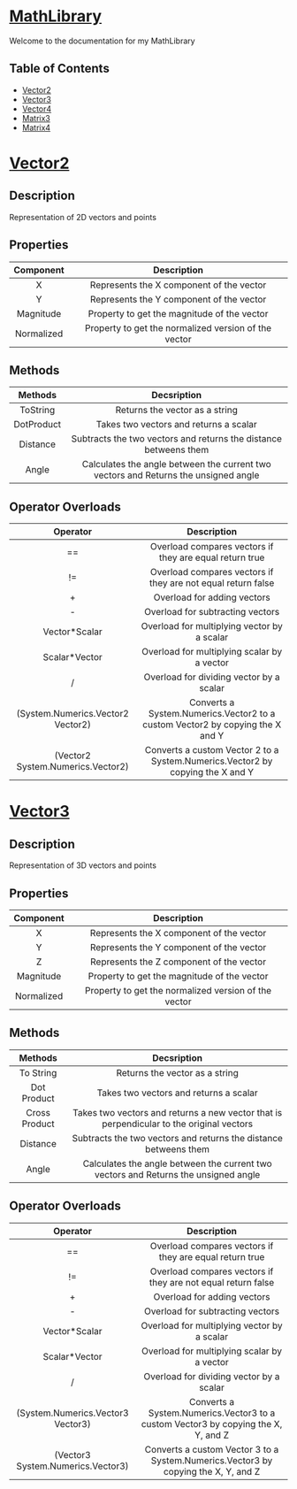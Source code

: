 # <ins> MathLibrary 

Welcome to the documentation for my MathLibrary

## Table of Contents

- [Vector2](#vector2)
- [Vector3](#vector3)
- [Vector4](#vector4)
- [Matrix3](#matrix3)
- [Matrix4](#matric4)



#  <ins> Vector2 

## Description

Representation of 2D vectors and points 

## Properties

| Component| Description|
|:------------:|:-----------------------------------------:|
| X            | Represents the X component of the vector|
| Y            | Represents the Y component of the vector|
| Magnitude    | Property to get the magnitude of the vector|
| Normalized   | Property to get the normalized version of the vector|

##  Methods
|Methods|Decsription|
|:----------:|:-----------:|
|ToString    | Returns the vector as a string|
|DotProduct  | Takes two vectors and returns a scalar|
|Distance    | Subtracts the two vectors and returns the distance betweens them|
|Angle       | Calculates the angle between the current two vectors and Returns the unsigned angle|
           
## Operator Overloads
|Operator|Description|
|:------:|:---------:|
|==      |Overload compares vectors if they are equal return true|
|!=      |Overload compares vectors if they are not equal return false|
|+       |Overload for adding vectors|
|-       |Overload for subtracting vectors|
|Vector*Scalar|Overload for multiplying vector by a scalar|
|Scalar*Vector |Overload for multiplying scalar by a vector|
|/ |Overload for dividing vector by a scalar|
|(System.Numerics.Vector2 Vector2)|Converts a System.Numerics.Vector2 to a custom Vector2 by copying the X and Y|
|(Vector2 System.Numerics.Vector2)|Converts a custom Vector 2  to a System.Numerics.Vector2 by copying the X and Y|

# <ins> Vector3

## Description

Representation of 3D vectors and points 

## Properties

| Component| Description|
|:------------:|:-----------------------------------------:|
| X            | Represents the X component of the vector|
| Y            | Represents the Y component of the vector|
| Z            | Represents the Z component of the vector|
| Magnitude    | Property to get the magnitude of the vector|
| Normalized   | Property to get the normalized version of the vector|

##  Methods
|Methods|Decsription|
|:----------:|:-----------:|
|To String   | Returns the vector as a string|
|Dot Product | Takes two vectors and returns a scalar|
|Cross Product| Takes two vectors and returns a new vector that is perpendicular to the original vectors|
|Distance    | Subtracts the two vectors and returns the distance betweens them|
|Angle       | Calculates the angle between the current two vectors and Returns the unsigned angle|

## Operator Overloads
|Operator|Description|
|:------:|:---------:|
|==      |Overload compares vectors if they are equal return true|
|!=      |Overload compares vectors if they are not equal return false|
|+       |Overload for adding vectors|
|-       |Overload for subtracting vectors|
|Vector*Scalar|Overload for multiplying vector by a scalar|
|Scalar*Vector |Overload for multiplying scalar by a vector|
|/ |Overload for dividing vector by a scalar|
|(System.Numerics.Vector3 Vector3)|Converts a System.Numerics.Vector3 to a custom Vector3 by copying the X, Y, and Z|
|(Vector3 System.Numerics.Vector3)|Converts a custom Vector 3  to a System.Numerics.Vector3 by copying the X, Y, and Z|


